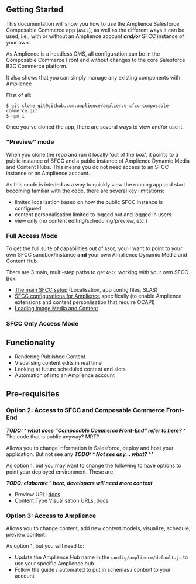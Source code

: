 ## Getting Started

This documentation will show you how to use the Amplience Salesforce Composable Commerce app (`ASCC`), as well as the different ways it can be used, i.e., with or without an Amplience account ***and/or*** SFCC instance of your own.

As Amplience is a headless CMS, all configuration can be in the Composable Commerce Front end without changes to the core Salesforce B2C Commerce platform.

It also shows that you can simply manage any existing components with Amplience

First of all:

```
$ git clone git@github.com:amplience/amplience-sfcc-composable-commerce.git
$ npm i
```

Once you've cloned the app, there are several ways to view and/or use it. 

### "Preview" mode

When you clone the repo and run it locally 'out of the box', it points to a public instance of SFCC and a public instance of Amplience Dynamic Media and Content Hubs. This means you do not need access to an SFCC instance or an Amplience account.

As this mode is inteded as a way to quickly view the running app and start becoming familiar with the code, there are several key limitations:
- limited localisation based on how the public SFCC instance is configured
- content personalisation limited to logged out and logged in users
- view only (no content editing/scheduling/preview, etc.)

### Full Access Mode
To get the full suite of capabilities out of `ASCC`, you'll want to point to your own SFCC sandbox/instance **and** your own Amplience Dynamic Media and Content Hub.

There are 3 main, multi-step paths to get `ASCC` working with your own SFCC Box.

- [The main SFCC setup](../../README.md#get-started)  (Localisation, app config files, SLAS)
- [SFCC configurations for Amplience](./sfcc-setup.md) specifically (to enable Amplience extensions and content personlisation that require OCAPI)
- [Loading Image Media and Content](./automation.md)


### SFCC Only Access Mode

## Functionality

* Rendering Published Content
* Visualising content edits in real time
* Looking at future scheduled content and slots
* Automation of into an Amplience account



## Pre-requisites

### Option 2: Access to SFCC and Composable Commerce Front-End
***TODO: ^ what does "Composable Commerce Front-End" refer to here? ^*** The code that is public anyway? MRT? 

Allows you to change information in Salesforce, deploy and host your application. But not see any
***TODO: ^ Not see any... what? ^^***

As option 1, but you may want to change the following to have options to point your deployed environment. These are:

***TODO: elaborate  ^ here, developers will need more context***

* Preview URL: [docs](https://amplience.com/docs/integration/contentpreviewapps.html)
* Content Type Visualisation URLs: [docs](https://amplience.com/docs/integration/visualizations.html) 

### Option 3: Access to Amplience

Allows you to change content, add new content models, visualize, schedule, preview content.

As option 1, but you will need to:

* Update the Amplience Hub name in the `config/amplience/default.js` to use your specific Amplience hub
* Follow the guide / automated to put in schemas / content to your account